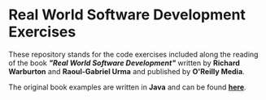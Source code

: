 # Real World Software Development Exercises

These repository stands for the code exercises included along the reading of the book ***"Real World Software Development"*** written by **Richard Warburton** and **Raoul-Gabriel Urma** and published by **O'Reilly Media**.

The original book examples are written in **Java** and can be found **[here](https://github.com/Iteratr-Learning/Real-World-Software-Development/tree/master)**.